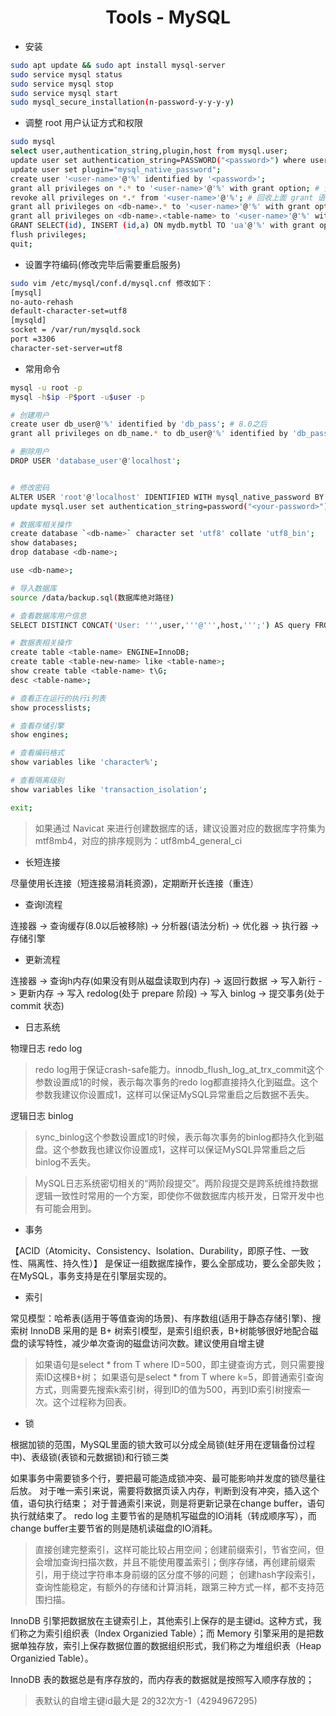 <div align="center">

# Tools - MySQL

</div>

- 安装

```bash
sudo apt update && sudo apt install mysql-server
sudo service mysql status
sudo service mysql stop
sudo service mysql start
sudo mysql_secure_installation(n-password-y-y-y-y)
```

- 调整 root 用户认证方式和权限

```bash
sudo mysql
select user,authentication_string,plugin,host from mysql.user;
update user set authentication_string=PASSWORD("<password>") where user='root';
update user set plugin="mysql_native_password";
create user '<user-name>'@'%' identified by '<password>';
grant all privileges on *.* to '<user-name>'@'%' with grant option; # 全局权限
revoke all privileges on *.* from '<user-name>'@'%'; # 回收上面 grant 语句赋予的权限
grant all privileges on <db-name>.* to '<user-name>'@'%' with grant option; # db 权限
grant all privileges on <db-name>.<table-name> to '<user-name>'@'%' with grant option; # 表权限
GRANT SELECT(id), INSERT (id,a) ON mydb.mytbl TO 'ua'@'%' with grant option; # 列权限
flush privileges;
quit;
```

-  设置字符编码(修改完毕后需要重启服务)

```bash
sudo vim /etc/mysql/conf.d/mysql.cnf 修改如下：
[mysql]
no-auto-rehash
default-character-set=utf8
[mysqld]
socket = /var/run/mysqld.sock
port =3306
character-set-server=utf8
```

- 常用命令

```bash
mysql -u root -p
mysql -h$ip -P$port -u$user -p

# 创建用户
create user db_user@'%' identified by 'db_pass'; # 8.0之后
grant all privileges on db_name.* to db_user@'%' identified by 'db_pass'; # 8.0之前

# 删除用户
DROP USER 'database_user'@'localhost';


# 修改密码
ALTER USER 'root'@'localhost' IDENTIFIED WITH mysql_native_password BY '<your-password>'; # 8.0之后
update mysql.user set authentication_string=password("<your-password>") where user="root"; # 8.0之前

# 数据库相关操作
create database `<db-name>` character set 'utf8' collate 'utf8_bin';
show databases;
drop database <db-name>;

use <db-name>;

# 导入数据库
source /data/backup.sql(数据库绝对路径)

# 查看数据库用户信息
SELECT DISTINCT CONCAT('User: ''',user,'''@''',host,''';') AS query FROM mysql.user;

# 数据表相关操作
create table <table-name> ENGINE=InnoDB;
create table <table-new-name> like <table-name>;
show create table <table-name> t\G;
desc <table-name>;

# 查看正在运行的执行i列表
show processlists;

# 查看存储引擎
show engines;

# 查看编码格式
show variables like 'character%';

# 查看隔离级别
show variables like 'transaction_isolation';

exit; 
```

> 如果通过 Navicat 来进行创建数据库的话，建议设置对应的数据库字符集为 mtf8mb4，对应的排序规则为：utf8mb4_general_ci

- 长短连接

尽量使用长连接（短连接易消耗资源)，定期断开长连接（重连）

- 查询l流程

连接器 -> 查询缓存(8.0以后被移除) -> 分析器(语法分析) -> 优化器 -> 执行器 -> 存储引擎

- 更新流程

连接器 -> 查询h内存(如果没有则从磁盘读取到内存) -> 返回行数据 -> 写入新行 -> 更新内存 -> 写入 redolog(处于 prepare 阶段) -> 写入 binlog -> 提交事务(处于 commit 状态)

- 日志系统

 物理日志 redo log
>redo log用于保证crash-safe能力。innodb_flush_log_at_trx_commit这个参数设置成1的时候，表示每次事务的redo log都直接持久化到磁盘。这个参数我建议你设置成1，这样可以保证MySQL异常重启之后数据不丢失。

逻辑日志 binlog
> sync_binlog这个参数设置成1的时候，表示每次事务的binlog都持久化到磁盘。这个参数我也建议你设置成1，这样可以保证MySQL异常重启之后binlog不丢失。

> MySQL日志系统密切相关的“两阶段提交”。两阶段提交是跨系统维持数据逻辑一致性时常用的一个方案，即使你不做数据库内核开发，日常开发中也有可能会用到。

- 事务

【ACID（Atomicity、Consistency、Isolation、Durability，即原子性、一致性、隔离性、持久性）】 是保证一组数据库操作，要么全部成功，要么全部失败；在MySQL，事务支持是在引擎层实现的。

- 索引

常见模型：哈希表(适用于等值查询的场景)、有序数组(适用于静态存储引擎)、搜索树
InnoDB 采用的是 B+ 树索引模型，是索引组织表，B+树能够很好地配合磁盘的读写特性，减少单次查询的磁盘访问次数。建议使用自增主键

> 如果语句是select * from T where ID=500，即主键查询方式，则只需要搜索ID这棵B+树；
如果语句是select * from T where k=5，即普通索引查询方式，则需要先搜索k索引树，得到ID的值为500，再到ID索引树搜索一次。这个过程称为回表。

- 锁

根据加锁的范围，MySQL里面的锁大致可以分成全局锁(蛀牙用在逻辑备份过程中)、表级锁(表锁和元数据锁)和行锁三类

如果事务中需要锁多个行，要把最可能造成锁冲突、最可能影响并发度的锁尽量往后放。
对于唯一索引来说，需要将数据页读入内存，判断到没有冲突，插入这个值，语句执行结束；
对于普通索引来说，则是将更新记录在change buffer，语句执行就结束了。
redo log 主要节省的是随机写磁盘的IO消耗（转成顺序写），而change buffer主要节省的则是随机读磁盘的IO消耗。

> 直接创建完整索引，这样可能比较占用空间；创建前缀索引，节省空间，但会增加查询扫描次数，并且不能使用覆盖索引；倒序存储，再创建前缀索引，用于绕过字符串本身前缀的区分度不够的问题；
创建hash字段索引，查询性能稳定，有额外的存储和计算消耗，跟第三种方式一样，都不支持范围扫描。

InnoDB 引擎把数据放在主键索引上，其他索引上保存的是主键id。这种方式，我们称之为索引组织表（Index Organizied Table）；而 Memory 引擎采用的是把数据单独存放，索引上保存数据位置的数据组织形式，我们称之为堆组织表（Heap Organizied Table）。

InnoDB 表的数据总是有序存放的，而内存表的数据就是按照写入顺序存放的；

> 表默认的自增主键id最大是 2的32次方-1（4294967295)